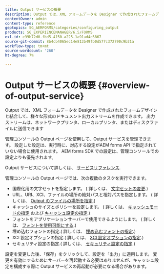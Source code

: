 ```yaml
---
title: Output サービスの概要
description: Output では、XML フォームデータを Designer で作成されたフォームデザインと結合して、様々な形式のドキュメント出力ストリームを作成できます。
contentOwner: admin
content-type: reference
geptopics: SG_AEMFORMS/categories/configuring_output
products: SG_EXPERIENCEMANAGER/6.5/FORMS
exl-id: e99b72d0-fbd5-4150-a225-1a91ad4c5867
source-git-commit: 8b4cb4065ec14e813b49fb0d577c372790c9b21a
workflow-type: tm+mt
source-wordcount: '260'
ht-degree: 7%

---
```


# Output サービスの概要 {#overview-of-output-service}

Output では、XML フォームデータを Designer で作成されたフォームデザインと結合して、様々な形式のドキュメント出力ストリームを作成できます。 出力ストリームは、ネットワークプリンタ、ローカルプリンタ、またはディスクファイルに送信できます

管理コンソールの Output ページを使用して、Output サービスを管理できます。 設定した設定は、実行時に、対応する設定がAEM forms API で指定されていない場合に使用されます。 AEM forms SDK での設定は、管理コンソールでの設定よりも優先されます。

Output サービスについて詳しくは、 [サービスリファレンス](https://www.adobe.com/go/learn_aemforms_services_61).

管理コンソールの Output ページでは、次の複数のタスクを実行できます。

* 国際化用の文字セットを指定します。 ( 詳しくは、 [文字セットの変更](/help/forms/using/admin-help/change-character-set.md#change-the-character-set).)
* URL、URI、XCI、ファイルの場所の絶対パスと相対パスを指定します。 ( 詳しくは、 [Output のファイルの場所を指定](/help/forms/using/admin-help/specify-file-locations-output.md#specify-file-locations-for-output).)
* キャッシュのサイズとポリシーを設定します。 ( 詳しくは、 [キャッシュモードの指定](/help/forms/using/admin-help/configuring-caching-output.md#specifying-the-cache-mode) および [キャッシュ設定の指定](/help/forms/using/admin-help/configuring-caching-output.md#configuring-cache-settings).)
* フォントをアプリケーションサーバーで使用できるようにします。 ( 詳しくは、 [フォントを使用可能にする](/help/forms/using/admin-help/make-fonts-available.md#make-fonts-available).)
* 埋め込むフォントの指定.( 詳しくは、 [埋め込むフォントの指定](/help/forms/using/admin-help/specify-fonts-embed.md#specify-fonts-to-embed).)
* XCI 設定オプションの指定.( 詳しくは、 [XCI 設定オプションの指定](/help/forms/using/admin-help/specify-xci-configuration-options.md#specify-xci-configuration-options).)
* セキュリティ設定の指定.( 詳しくは、 [セキュリティ設定の指定](/help/forms/using/admin-help/specify-security-settings.md#specify-security-settings).)

設定を変更した後、「保存」をクリックして、設定を「出力」に適用します。 変更を有効にするためにサーバーを再起動する必要はありませんが、キャッシュ設定を構成する際に Output サービスの再起動が必要になる場合があります。
